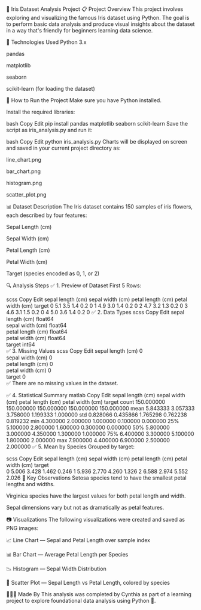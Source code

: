 🌸 Iris Dataset Analysis Project
📋 Project Overview
This project involves exploring and visualizing the famous Iris dataset using Python. The goal is to perform basic data analysis and produce visual insights about the dataset in a way that's friendly for beginners learning data science.

🔧 Technologies Used
Python 3.x

pandas

matplotlib

seaborn

scikit-learn (for loading the dataset)

📁 How to Run the Project
Make sure you have Python installed.

Install the required libraries:

bash
Copy
Edit
pip install pandas matplotlib seaborn scikit-learn
Save the script as iris_analysis.py and run it:

bash
Copy
Edit
python iris_analysis.py
Charts will be displayed on screen and saved in your current project directory as:

line_chart.png

bar_chart.png

histogram.png

scatter_plot.png

📊 Dataset Description
The Iris dataset contains 150 samples of iris flowers, each described by four features:

Sepal Length (cm)

Sepal Width (cm)

Petal Length (cm)

Petal Width (cm)

Target (species encoded as 0, 1, or 2)

🔍 Analysis Steps
✅ 1. Preview of Dataset
First 5 Rows:

scss
Copy
Edit
   sepal length (cm)  sepal width (cm)  petal length (cm)  petal width (cm)  target
0                5.1               3.5                1.4               0.2       0
1                4.9               3.0                1.4               0.2       0
2                4.7               3.2                1.3               0.2       0
3                4.6               3.1                1.5               0.2       0
4                5.0               3.6                1.4               0.2       0
✅ 2. Data Types
scss
Copy
Edit
sepal length (cm)    float64  
sepal width (cm)     float64  
petal length (cm)    float64  
petal width (cm)     float64  
target                 int64  
✅ 3. Missing Values
scss
Copy
Edit
sepal length (cm)    0  
sepal width (cm)     0  
petal length (cm)    0  
petal width (cm)     0  
target               0  
✅ There are no missing values in the dataset.

✅ 4. Statistical Summary
matlab
Copy
Edit
       sepal length (cm)  sepal width (cm)  petal length (cm)  petal width (cm)      target
count         150.000000        150.000000         150.000000        150.000000  150.000000
mean            5.843333          3.057333           3.758000          1.199333    1.000000
std             0.828066          0.435866           1.765298          0.762238    0.819232
min             4.300000          2.000000           1.000000          0.100000    0.000000
25%             5.100000          2.800000           1.600000          0.300000    0.000000
50%             5.800000          3.000000           4.350000          1.300000    1.000000
75%             6.400000          3.300000           5.100000          1.800000    2.000000
max             7.900000          4.400000           6.900000          2.500000    2.000000
✅ 5. Mean by Species
Grouped by target:

scss
Copy
Edit
        sepal length (cm)  sepal width (cm)  petal length (cm)  petal width (cm)
target                                                                         
0                   5.006             3.428              1.462             0.246
1                   5.936             2.770              4.260             1.326
2                   6.588             2.974              5.552             2.026
📌 Key Observations
Setosa species tend to have the smallest petal lengths and widths.

Virginica species have the largest values for both petal length and width.

Sepal dimensions vary but not as dramatically as petal features.

📷 Visualizations
The following visualizations were created and saved as PNG images:

📈 Line Chart — Sepal and Petal Length over sample index

📊 Bar Chart — Average Petal Length per Species

📉 Histogram — Sepal Width Distribution

🔴 Scatter Plot — Sepal Length vs Petal Length, colored by species

🙋🏽‍♀️ Made By
This analysis was completed by Cynthia as part of a learning project to explore foundational data analysis using Python 🐍.


